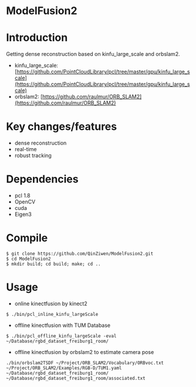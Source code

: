 ModelFusion2
============

# Introduction
Getting dense reconstruction based on kinfu_large_scale and orbslam2.

- kinfu_large_scale: [https://github.com/PointCloudLibrary/pcl/tree/master/gpu/kinfu_large_scale](https://github.com/PointCloudLibrary/pcl/tree/master/gpu/kinfu_large_scale)
- orbslam2: [https://github.com/raulmur/ORB_SLAM2](https://github.com/raulmur/ORB_SLAM2)

# Key changes/features

- dense reconstruction
- real-time
- robust tracking

# Dependencies

- pcl 1.8
- OpenCV
- cuda
- Eigen3

# Compile
```
$ git clone https://github.com/QinZiwen/ModelFusion2.git
$ cd ModelFusion2
$ mkdir build; cd build; make; cd ..
```

# Usage
- online kinectfusion by kinect2
```
$ ./bin/pcl_inline_kinfu_largeScale
```

- offline kinectfusion with TUM Database
```
$ ./bin/pcl_offline_kinfu_largeScale -eval ~/Database/rgbd_dataset_freiburg1_room/
```

- offline kinectfusion by orbslam2 to estimate camera pose
```
./bin/orbslam2TSDF ~/Project/ORB_SLAM2/Vocabulary/ORBvoc.txt ~/Project/ORB_SLAM2/Examples/RGB-D/TUM1.yaml ~/Database/rgbd_dataset_freiburg1_room/ ~/Database/rgbd_dataset_freiburg1_room/associated.txt
```